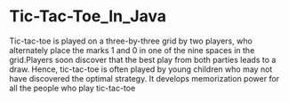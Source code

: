 # Tic-Tac-Toe_In_Java
Tic-tac-toe is played on a three-by-three grid by two players, who alternately place the marks 1 and 0 in one of the nine spaces in the grid.Players soon discover that the best play from both parties leads to a draw. Hence, tic-tac-toe is often played by young children who may not have discovered the optimal strategy.
It develops memorization power for all the people who play tic-tac-toe
